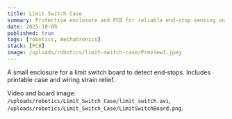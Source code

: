 ```yaml
---
title: Limit Switch Case
summary: Protective enclosure and PCB for reliable end‑stop sensing on the arm.
date: 2025-10-09
published: true
tags: [robotics, mechatronics]
stack: [PCB]
image: /uploads/robotics/limit-switch-case/Preview1.jpeg
---
```

A small enclosure for a limit switch board to detect end‑stops. Includes printable case and wiring strain relief.

Video and board image: `/uploads/robotics/Limit_Switch_Case/limit_switch.avi`, `/uploads/robotics/Limit_Switch_Case/LimitSwitchBoard.png`.

